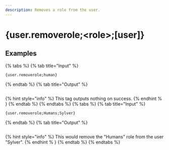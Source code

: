 ```yaml
---
description: Removes a role from the user.
---
```

# {user.removerole;&lt;role>;[user]}
## Examples
{% tabs %}
{% tab title="Input" %}
```text
{user.removerole;human}
```
{% endtab %}
{% tab title="Output" %}
```text

```
{% hint style="info" %}
This tag outputs nothing on success.
{% endhint % }
{% endtab %}
{% endtabs %}
{% tabs %}
{% tab title="Input" %}
```text
{user.removerole;Humans;Sylver}
```
{% endtab %}
{% tab title="Output" %}
```text

```
{% hint style="info" %}
This would remove the "Humans" role from the user "Sylver".
{% endhint % }
{% endtab %}
{% endtabs %}